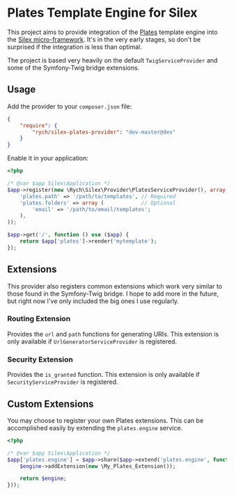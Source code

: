 Plates Template Engine for Silex
================================

This project aims to provide integration of the [Plates](http://platesphp.com/)
template engine into the [Silex micro-framework](http://silex.sensiolabs.org/).
It's in the very early stages, so don't be surprised if the integration is less
than optimal.

The project is based very heavily on the default `TwigServiceProvider` and
some of the Symfony-Twig bridge extensions.

Usage
-----

Add the provider to your `composer.json` file:

```json
{
    "require": {
        "rych/silex-plates-provider": "dev-master@dev"
    }
}
```

Enable it in your application:

```php
<?php

/* @var $app Silex\Application */
$app->register(new \Rych\Silex\Provider\PlatesServiceProvider(), array (
    'plates.path' => '/path/to/templates', // Required
    'plates.folders' => array (            // Optional
        'email' => '/path/to/email/templates';
    ),
));

$app->get('/', function () use ($app) {
    return $app['plates']->render('mytemplate');
});

```

Extensions
----------

This provider also registers common extensions which work very similar to
those found in the Symfony-Twig bridge. I hope to add more in the future, but
right now I've only included the big ones I use regularly.

### Routing Extension ###

Provides the `url` and `path` functions for generating URIs. This extension is
only available if `UrlGeneratorServiceProvider` is registered.

### Security Extension ###

Provides the `is_granted` function. This extension is only available if
`SecurityServiceProvider` is registered.

Custom Extensions
-----------------

You may choose to register your own Plates extensions. This can be accomplished
easily by extending the `plates.engine` service.

```php
<?php

/* @var $app Silex\Application */
$app['plates.engine'] = $app->share($app->extend('plates.engine', function($engine, $app) {
    $engine->addExtension(new \My_Plates_Extension());

    return $engine;
}));

```
